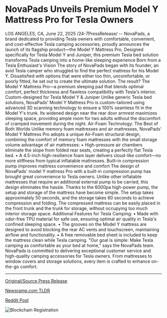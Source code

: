 # NovaPads Unveils Premium Model Y Mattress Pro for Tesla Owners

LOS ANGELES, CA, June 22, 2025 /24-7PressRelease/ -- NovaPads, a brand dedicated to providing Tesla owners with comfortable, convenient, and cost-effective Tesla camping accessories, proudly announces the launch of its flagship product—the Model Y Mattress Pro. Designed specifically for Tesla Model Y and Juniper, this premium Tesla bed solution transforms Tesla camping into a home-like sleeping experience  Born from a Tesla Enthusiast's Vision The story of NovaPads began with its founder, an avid Tesla camper who struggled to find the perfect mattress for his Model Y. Dissatisfied with options that were either too thin, uncomfortable, or poorly fitted, he set out to create the ultimate solution. The result? The Model Y Mattress Pro—a premium sleeping pad that blends optimal comfort, perfect thickness and flawless compatibility with Tesla's interior.  Custom-designed for Tesla Model Y & Juniper Unlike generic Tesla bed solutions, NovaPads' Model Y Mattress Pro is custom-tailored using advanced 3D scanning technology to ensure a 100% seamless fit in the Model Y's trunk. Its widened design near the rear door armrest maximizes sleeping space, providing ample room for two adults without the discomfort of cramped movement during the night.  Air-Foam Technology: The Best of Both Worlds Unlike memory foam mattresses and air mattresses, NovaPads' Model Y Mattress Pro adopts a unique Air-Foam structural design, combining the comfort of memory foam mattresses with the small storage volume advantage of air mattresses: • High-pressure air chambers eliminate the slope from folded rear seats, creating a perfectly flat Tesla bed. • A 4.5-inch high-resilience foam layer delivers cloud-like comfort—no more stiffness from typical inflatable mattresses.  Built-in compression pump improves mattress convenience and comfort The design of NovaPads' model Y mattress Pro with a built-in compression pump has brought great convenience to Tesla owners. Unlike other inflatable mattresses that require an additional external pump to be carried, this design eliminates the hassle. Thanks to the 6000pa high-power pump, the setup and storage of the mattress have become simple. The setup takes approximately 50 seconds, and the storage takes 60 seconds to achieve compression and folding. The compressed mattress can be easily placed in the front trunk and the trunk for storage, without occupying too much interior storage space.  Additional Features for Tesla Camping: • Made with odor-free TPU material for safe use, ensuring optimal air quality in Tesla's confined sleeping space. • The grooves on the Model Y mattress are designed to avoid blocking the rear AC vents and touchscreen, maintaining airflow and functionality. • A free removable bed sheet is included to keep the mattress clean while Tesla camping.  "Our goal is simple: Make Tesla camping as comfortable as your bed at home," says the NovaPads team.  NovaPads is committed to delivering exceptional customer service and high-quality camping accessories for Tesla owners. From mattresses to window covers and storage solutions, every item is crafted to enhance on-the-go comfort. 

---

[Original/Source Press Release](https://www.24-7pressrelease.com/press-release/524013/novapads-unveils-premium-model-y-mattress-pro-for-tesla-owners)
                    

[Newsramp.com TLDR](https://newsramp.com/curated-news/novapads-launches-model-y-mattress-pro-for-ultimate-tesla-camping-comfort/83117e9120bce3b5f12224c53d4394ae) 

 



[Reddit Post](https://www.reddit.com/r/TravelAndLeisureNews/comments/1lhi1di/novapads_launches_model_y_mattress_pro_for/) 



![Blockchain Registration](https://cdn.newsramp.app/24-7PressRelease/qrcode/256/22/harpyrFs.webp)